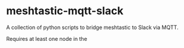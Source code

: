# meshtastic-mqtt-slack
A collection of python scripts to bridge meshtastic to Slack via MQTT.

Requires at least one node in the 
